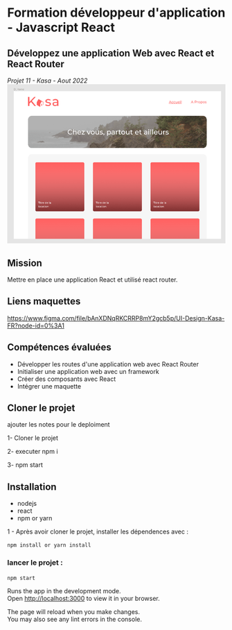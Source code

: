 # Formation développeur d'application - Javascript React

## Développez une application Web avec React et React Router
_Projet 11 - Kasa - Aout 2022_
![Screenshot](./assets/images/maquette-home.png)

## Mission 
Mettre en place une application React et utilisé react router. 

## Liens maquettes
https://www.figma.com/file/bAnXDNqRKCRRP8mY2gcb5p/UI-Design-Kasa-FR?node-id=0%3A1

## Compétences évaluées  

* Développer les routes d'une application web avec React Router  
* Initialiser une application web avec un framework 
* Créer des composants avec React
* Intégrer une maquette

## Cloner le projet

ajouter les notes pour le deploiment 

1- Cloner le projet

2- executer npm i

3- npm start

## Installation  

* nodejs
* react
* npm or yarn

1 - Après avoir cloner le projet, installer les dépendences avec :  

```
npm install or yarn install
```
  
### lancer le projet :
  
```
npm start
```

Runs the app in the development mode.\
Open [http://localhost:3000](http://localhost:3000) to view it in your browser.

The page will reload when you make changes.\
You may also see any lint errors in the console.
